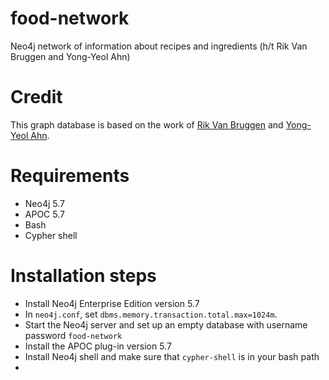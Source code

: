 # food-network
Neo4j network of information about recipes and ingredients (h/t Rik Van Bruggen and Yong-Yeol Ahn)

# Credit
This graph database is based on the work of 
[Rik Van Bruggen](https://blog.bruggen.com/2013/12/fascinating-food-networks-in-neo4j.html) 
and
[Yong-Yeol Ahn](http://www.yongyeol.com).

# Requirements
- Neo4j 5.7
- APOC 5.7
- Bash
- Cypher shell

# Installation steps

- Install Neo4j Enterprise Edition version 5.7
- In `neo4j.conf`, set `dbms.memory.transaction.total.max=1024m`.
- Start the Neo4j server and set up an empty database with username password `food-network`
- Install the APOC plug-in version 5.7
- Install Neo4j shell and make sure that `cypher-shell` is in your bash path
- 
